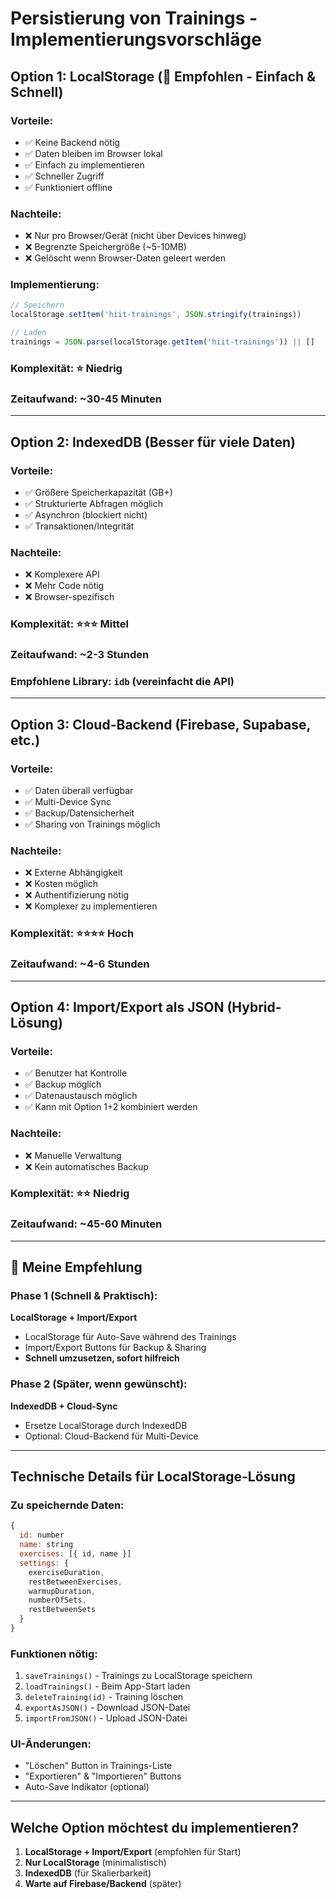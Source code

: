 # Persistierung von Trainings - Implementierungsvorschläge

## Option 1: LocalStorage (🌟 Empfohlen - Einfach & Schnell)

### Vorteile:
- ✅ Keine Backend nötig
- ✅ Daten bleiben im Browser lokal
- ✅ Einfach zu implementieren
- ✅ Schneller Zugriff
- ✅ Funktioniert offline

### Nachteile:
- ❌ Nur pro Browser/Gerät (nicht über Devices hinweg)
- ❌ Begrenzte Speichergröße (~5-10MB)
- ❌ Gelöscht wenn Browser-Daten geleert werden

### Implementierung:
```javascript
// Speichern
localStorage.setItem('hiit-trainings', JSON.stringify(trainings))

// Laden
trainings = JSON.parse(localStorage.getItem('hiit-trainings')) || []
```

### Komplexität: ⭐ Niedrig
### Zeitaufwand: ~30-45 Minuten

---

## Option 2: IndexedDB (Besser für viele Daten)

### Vorteile:
- ✅ Größere Speicherkapazität (GB+)
- ✅ Strukturierte Abfragen möglich
- ✅ Asynchron (blockiert nicht)
- ✅ Transaktionen/Integrität

### Nachteile:
- ❌ Komplexere API
- ❌ Mehr Code nötig
- ❌ Browser-spezifisch

### Komplexität: ⭐⭐⭐ Mittel
### Zeitaufwand: ~2-3 Stunden

### Empfohlene Library: `idb` (vereinfacht die API)

---

## Option 3: Cloud-Backend (Firebase, Supabase, etc.)

### Vorteile:
- ✅ Daten überall verfügbar
- ✅ Multi-Device Sync
- ✅ Backup/Datensicherheit
- ✅ Sharing von Trainings möglich

### Nachteile:
- ❌ Externe Abhängigkeit
- ❌ Kosten möglich
- ❌ Authentifizierung nötig
- ❌ Komplexer zu implementieren

### Komplexität: ⭐⭐⭐⭐ Hoch
### Zeitaufwand: ~4-6 Stunden

---

## Option 4: Import/Export als JSON (Hybrid-Lösung)

### Vorteile:
- ✅ Benutzer hat Kontrolle
- ✅ Backup möglich
- ✅ Datenaustausch möglich
- ✅ Kann mit Option 1+2 kombiniert werden

### Nachteile:
- ❌ Manuelle Verwaltung
- ❌ Kein automatisches Backup

### Komplexität: ⭐⭐ Niedrig
### Zeitaufwand: ~45-60 Minuten

---

## 🎯 Meine Empfehlung

### Phase 1 (Schnell & Praktisch):
**LocalStorage + Import/Export**
- LocalStorage für Auto-Save während des Trainings
- Import/Export Buttons für Backup & Sharing
- **Schnell umzusetzen, sofort hilfreich**

### Phase 2 (Später, wenn gewünscht):
**IndexedDB + Cloud-Sync**
- Ersetze LocalStorage durch IndexedDB
- Optional: Cloud-Backend für Multi-Device

---

## Technische Details für LocalStorage-Lösung

### Zu speichernde Daten:
```javascript
{
  id: number
  name: string
  exercises: [{ id, name }]
  settings: { 
    exerciseDuration, 
    restBetweenExercises, 
    warmupDuration,
    numberOfSets,
    restBetweenSets
  }
}
```

### Funktionen nötig:
1. `saveTrainings()` - Trainings zu LocalStorage speichern
2. `loadTrainings()` - Beim App-Start laden
3. `deleteTraining(id)` - Training löschen
4. `exportAsJSON()` - Download JSON-Datei
5. `importFromJSON()` - Upload JSON-Datei

### UI-Änderungen:
- "Löschen" Button in Trainings-Liste
- "Exportieren" & "Importieren" Buttons
- Auto-Save Indikator (optional)

---

## Welche Option möchtest du implementieren?

1. **LocalStorage + Import/Export** (empfohlen für Start)
2. **Nur LocalStorage** (minimalistisch)
3. **IndexedDB** (für Skalierbarkeit)
4. **Warte auf Firebase/Backend** (später)
